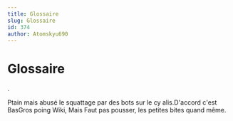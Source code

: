 ```yaml
---
title: Glossaire
slug: Glossaire
id: 374
author: Atomskyu690
---
```


# Glossaire

.

Ptain mais abusé le squattage par des bots sur le cy alis.D'accord c'est
BasGros poing Wiki, Mais Faut pas pousser, les petites bites quand même.
